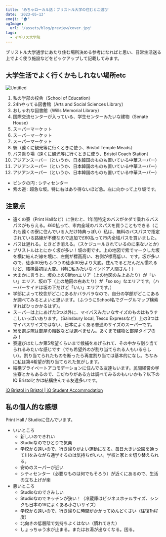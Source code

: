 ```yaml
---
title: 'めちゃローカル話：ブリストル大学の住むとこ選び'
date: '2023-05-13'
emoji: "🏠︎"
ogImage:
  url: '/assets/blog/preview/cover.jpg'
tags:
  - イギリス大学院
---
```


ブリストル大学通学にあたり住む場所決める参考になればと思い、日常生活送る上でよく使う施設などをピックアップして記載してみます。

## 大学生活でよく行くかもしれない場所etc

![Untitled](/assets/blog/posts/ukgrad_10/Untitled.png)

1. 私の学部の校舎（School of Education）
2. 24hやってる図書館（Arts and Social Sciences Library）
3. おしゃれな図書館（Wills Memorial Library）
4. 国際交流センターが入っている、学生センターみたいな建物（Senate House）
5. スーパーマーケット
6. スーパーマーケット
7. スーパーマーケット
8. 駅（遠くに観光等に行くときに使う、Bristol Temple Meads）
9. バス乗り場（遠くに観光等に行くときに使う、Bristol Coach Station）
10. アジアンスーパー（というか、日本韓国のものも置いている中華スーパー）
11. アジアンスーパー（というか、日本韓国のものも置いている中華スーパー）
12. アジアンスーパー（というか、日本韓国のものも置いている中華スーパー）
- ピンクの円 : シティセンター
- 紫の道 : 超急な坂。特に右はあり得ないほど急。左に向かって上り坂です。

## 注意点

- 遠くの寮（Print Hallなど）に住むと、1年間特定のバスがタダで乗れるバスパスがもらえる。£60払って、市内全域のバスパスを買うこともできる（これも遠くの寮に住んでいる人だけ特典っぽい）私は、無料のバスパスで指定されている路線が不便なので追加で£60払って市内全域パスを買いました。
- バスは遅れる。ときどき消える。（スケジュールされているのに来ないとか）
- ブリストルはとにかく坂が多い！坂の街です。上の地図で紫でマークした坂を横に結んだ線を境に、左側が標高高い、右側が標高低い、です。坂が多いので、徒歩30分もふつうの徒歩30分より大変。住んでるとだんだん慣れるけど、結構最初は大変。（特に私みたいなインドア人間さん！）
- 大まかに言うと、坂の上のCliftonエリア（上の地図の左上あたり）が「いい」エリア、坂の下（上の地図の右あたり）が「so so」なエリアです。（ハーバーサイドは坂の下だけど「いい」エリアです。）
- 学部によって校舎がどこにあるかバラバラなので、自分の学部がどこにあるか調べてみるとよいと思います。（ふつうにSchool名でグーグルマップ検索すればひっかかるはず）。
- スーパーは上にあげた3つ以外に、マイバスみたいなサイズのものはもうすこしいっぱいあります。（Sainsbury local, Tesco Expressなど）上の3つはマイバスサイズではない、日本によくある普通のサイズのスーパーです。
- 寮を選ぶ際は部屋の階数などは選べません。あくまで建物と部屋タイプのみ！
- 寮選びはたしか第5希望くらいまで候補をあげられて、その中から割り当てられるみたいな感じです（でも希望外のが割り当てられる人もいるらしい）。割り当てられたものを断ったら再度割り当ては基本的になし。ちなみに私は第4希望が割り当てられた気がします。
- 結構プライベートアコモデーションに住んでる友達もいます。民間経営の学生寮とかもあるので、こだわりがある方は調べてみるのもいいかも？以下のIQ Bristolとかは結構住んでる友達多いです。

[iQ Bristol in Bristol | iQ Student Accommodation](https://www.iqstudentaccommodation.com/bristol/iq-bristol?year=2023-24&sorting=availability)

## 私の個人的な感想

Print Hall / Studioに住んでいます。

- いいところ
    - 新しいのできれい
    - Studioなのでひとりで気楽
    - 学校から遠いので、行き帰りがよい運動になる。毎日大きい公園を通って川をみながら通学するのは気持ちがいい。学校と家とを切り替えられる。
    - 安めのスーパーが近い
    - シティセンター（必要なものは何でもそろう）が近くにあるので、生活の立ち上げが楽
- 悪いところ
    - Studioなのでさみしい
    - Studioなのでキッチンが狭い！（冷蔵庫はビジネスホテルサイズ、シンクも日本の1Rによくある小さいサイズ）
    - 学校から遠いので、行き帰りに時間がかかってめんどくさい（往復1h程度）
    - 北向きの低層階で気持ちよくはない（慣れてきた）
    - しょっちゅう水が止まる。またはお湯が出なくなる。困る。